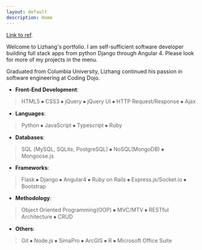 ```yaml
---
layout: default
description: Home
---
```


[Link to ref](indexrefer).

Welcome to Lizhang's portfolio. I am self-sufficient software developer building full stack apps from python Django through Angular 4. Please look for more of my projects in the menu.

Graduated from Columbia University, Lizhang continued his passion in software engineering at Coding Dojo.

* **Front-End Development**: 
>HTML5 ⦁ CSS3 ⦁ jQuery ⦁ jQuery UI ⦁ HTTP Request/Response ⦁ Ajax
* **Languages**: 
>Python ⦁ JavaScript ⦁ Typescript ⦁ Ruby 
* **Databases**: 
>SQL (MySQL, SQLite, PostgreSQL) ⦁ NoSQL(MongoDB) ⦁ Mongoose.js
* **Frameworks**: 
>Flask ⦁ Django ⦁ Angular4 ⦁ Ruby on Rails ⦁ Express.js/Socket.io ⦁ Bootstrap
* **Methodology**: 
>Object Oriented Programming(OOP) ⦁ MVC/MTV ⦁ RESTful Architecture ⦁ CRUD
* **Others**: 
>Git ⦁ Node.js ⦁ SimaPro ⦁ ArcGIS ⦁ R ⦁ Microsoft Office Suite
